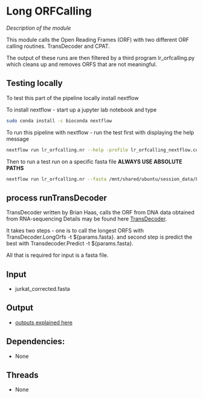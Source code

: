 # Long ORFCalling 
*Description of the module*

This module calls the Open Reading Frames (ORF) with two different ORF calling routines.
TransDecoder and CPAT.

The output of these runs are then filtered by a third program lr_orfcalling.py which cleans up and removes ORFS that are not meaningful.

## Testing locally

To test this part of the pipeline locally install nextflow

To install nextflow - start up a jupyter lab notebook and type
```bash
sudo conda install -c bioconda nextflow
```

To run this pipeline with nextflow - run the test first with displaying the help message
```bash
nextflow run lr_orfcalling.nr --help -profile lr_orfcalling_nextflow.config
```

Then to run a test run on a specific fasta file **ALWAYS USE ABSOLUTE PATHS**
```bash
nextflow run lr_orfcalling.nr --fasta /mnt/shared/ubuntu/session_data/Long-Read-Proteogenomics/data/jurkat_corrected.fasta -profile lr_orfcalling_nextflow.confg
```

## process runTransDecoder

TransDecoder written by Brian Haas, calls the ORF from DNA data obtained from RNA-sequencing
Details may be found here [TransDecoder](https://github.com/TransDecoder/TransDecoder/wiki).

It takes two steps - one is to call the longest ORFS with TransDecoder.LongOrfs -t ${params.fasta}.
and second step is predict the best with Transdecoder.Predict -t ${params.fasta}.

All that is required for input is a fasta file.

## Input
- jurkat_corrected.fasta 

## Output
- [outputs explained here](https://github.com/TransDecoder/TransDecoder/wiki)

## Dependencies: 
- None

## Threads
- None
